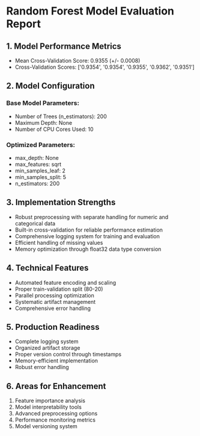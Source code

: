 
# Random Forest Model Evaluation Report

## 1. Model Performance Metrics
- Mean Cross-Validation Score: 0.9355 (+/- 0.0008)
- Cross-Validation Scores: ['0.9354', '0.9354', '0.9355', '0.9362', '0.9351']

## 2. Model Configuration
### Base Model Parameters:
- Number of Trees (n_estimators): 200
- Maximum Depth: None
- Number of CPU Cores Used: 10


### Optimized Parameters:
- max_depth: None
- max_features: sqrt
- min_samples_leaf: 2
- min_samples_split: 5
- n_estimators: 200

## 3. Implementation Strengths
- Robust preprocessing with separate handling for numeric and categorical data
- Built-in cross-validation for reliable performance estimation
- Comprehensive logging system for training and evaluation
- Efficient handling of missing values
- Memory optimization through float32 data type conversion

## 4. Technical Features
- Automated feature encoding and scaling
- Proper train-validation split (80-20)
- Parallel processing optimization
- Systematic artifact management
- Comprehensive error handling

## 5. Production Readiness
- Complete logging system
- Organized artifact storage
- Proper version control through timestamps
- Memory-efficient implementation
- Robust error handling

## 6. Areas for Enhancement
1. Feature importance analysis
2. Model interpretability tools
3. Advanced preprocessing options
4. Performance monitoring metrics
5. Model versioning system
